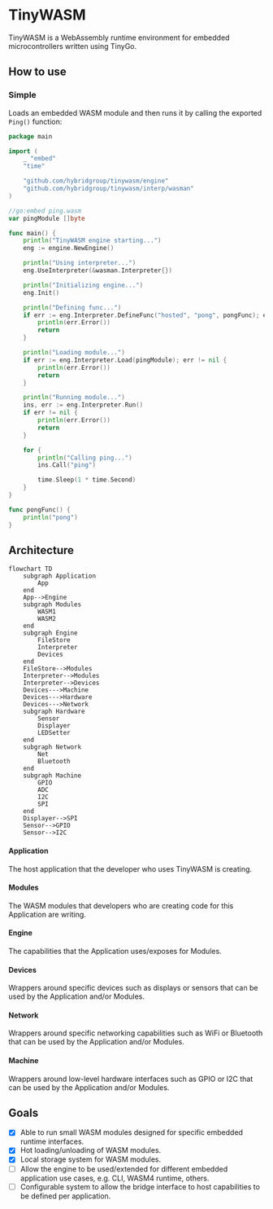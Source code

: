 # TinyWASM

TinyWASM is a WebAssembly runtime environment for embedded microcontrollers written using TinyGo.


## How to use

### Simple

Loads an embedded WASM module and then runs it by calling the exported `Ping()` function:

```go
package main

import (
	_ "embed"
	"time"

	"github.com/hybridgroup/tinywasm/engine"
	"github.com/hybridgroup/tinywasm/interp/wasman"
)

//go:embed ping.wasm
var pingModule []byte

func main() {
	println("TinyWASM engine starting...")
	eng := engine.NewEngine()

	println("Using interpreter...")
	eng.UseInterpreter(&wasman.Interpreter{})

	println("Initializing engine...")
	eng.Init()

	println("Defining func...")
	if err := eng.Interpreter.DefineFunc("hosted", "pong", pongFunc); err != nil {
		println(err.Error())
		return
	}

	println("Loading module...")
	if err := eng.Interpreter.Load(pingModule); err != nil {
		println(err.Error())
		return
	}

	println("Running module...")
	ins, err := eng.Interpreter.Run()
	if err != nil {
		println(err.Error())
		return
	}

	for {
		println("Calling ping...")
		ins.Call("ping")

		time.Sleep(1 * time.Second)
	}
}

func pongFunc() {
	println("pong")
}
```


## Architecture

```mermaid
flowchart TD
    subgraph Application
        App
    end
    App-->Engine
    subgraph Modules
        WASM1
        WASM2
    end
    subgraph Engine
        FileStore
        Interpreter
        Devices
    end
    FileStore-->Modules
    Interpreter-->Modules
    Interpreter-->Devices
    Devices--->Machine
    Devices--->Hardware
    Devices--->Network
    subgraph Hardware
        Sensor
        Displayer
        LEDSetter
    end
    subgraph Network
        Net
        Bluetooth
    end
    subgraph Machine
        GPIO
        ADC
        I2C
        SPI
    end
    Displayer-->SPI
    Sensor-->GPIO
    Sensor-->I2C
```

#### Application

The host application that the developer who uses TinyWASM is creating.

#### Modules

The WASM modules that developers who are creating code for this Application are writing.

#### Engine

The capabilities that the Application uses/exposes for Modules.

#### Devices

Wrappers around specific devices such as displays or sensors that can be used by the Application and/or Modules.

#### Network

Wrappers around specific networking capabilities such as WiFi or Bluetooth that can be used by the Application and/or Modules.

#### Machine

Wrappers around low-level hardware interfaces such as GPIO or I2C that can be used by the Application and/or Modules.

## Goals

- [X] Able to run small WASM modules designed for specific embedded runtime interfaces.
- [X] Hot loading/unloading of WASM modules.
- [X] Local storage system for WASM modules.
- [ ] Allow the engine to be used/extended for different embedded application use cases, e.g. CLI, WASM4 runtime, others.
- [ ] Configurable system to allow the bridge interface to host capabilities to be defined per application.
